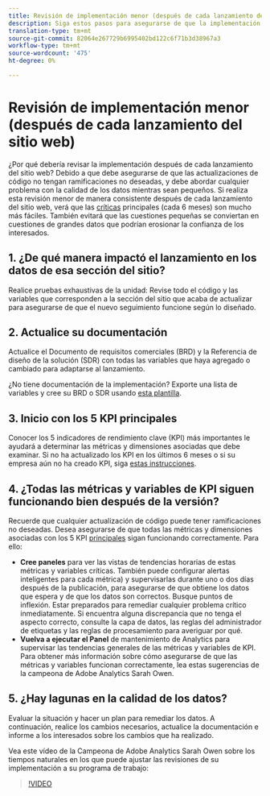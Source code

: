 ```yaml
---
title: Revisión de implementación menor (después de cada lanzamiento del sitio web)
description: Siga estos pasos para asegurarse de que la implementación no contenga errores y esté en línea con los KPI.
translation-type: tm+mt
source-git-commit: 82064e267729b6995402bd122c6f71b3d38967a3
workflow-type: tm+mt
source-wordcount: '475'
ht-degree: 0%

---
```



# Revisión de implementación menor (después de cada lanzamiento del sitio web)

¿Por qué debería revisar la implementación después de cada lanzamiento del sitio web? Debido a que debe asegurarse de que las actualizaciones de código no tengan ramificaciones no deseadas, y debe abordar cualquier problema con la calidad de los datos mientras sean pequeños. Si realiza esta revisión menor de manera consistente después de cada lanzamiento del sitio web, verá que las [críticas](/help/implement/review/major-review.md) principales (cada 6 meses) son mucho más fáciles. También evitará que las cuestiones pequeñas se conviertan en cuestiones de grandes datos que podrían erosionar la confianza de los interesados.

## 1. ¿De qué manera impactó el lanzamiento en los datos de esa sección del sitio?

Realice pruebas exhaustivas de la unidad: Revise todo el código y las variables que corresponden a la sección del sitio que acaba de actualizar para asegurarse de que el nuevo seguimiento funcione según lo diseñado.

## 2. Actualice su documentación

Actualice el Documento de requisitos comerciales (BRD) y la Referencia de diseño de la solución (SDR) con todas las variables que haya agregado o cambiado para adaptarse al lanzamiento.

¿No tiene documentación de la implementación? Exporte una lista de variables y cree su BRD o SDR usando [esta plantilla](https://experienceleague.adobe.com/docs/analytics-learn/tutorials/implementation/implementation-basics/creating-a-business-requirements-document.html?lang=en#implementation).

## 3. Inicio con los 5 KPI principales

Conocer los 5 indicadores de rendimiento clave (KPI) más importantes le ayudará a determinar las métricas y dimensiones asociadas que debe examinar. Si no ha actualizado los KPI en los últimos 6 meses o si su empresa aún no ha creado KPI, siga [estas instrucciones](/help/implement/review/define-kpis.md).

## 4. ¿Todas las métricas y variables de KPI siguen funcionando bien después de la versión?

Recuerde que cualquier actualización de código puede tener ramificaciones no deseadas. Desea asegurarse de que todas las métricas y dimensiones asociadas con los 5 KPI [principales](/help/implement/review/define-kpis.md) sigan funcionando correctamente. Para ello:

* **Cree paneles** para ver las vistas de tendencias horarias de estas métricas y variables críticas. También puede configurar alertas inteligentes para cada métrica) y supervisarlas durante uno o dos días después de la publicación, para asegurarse de que obtiene los datos que espera y de que los datos son correctos. Busque puntos de inflexión. Estar preparados para remediar cualquier problema crítico inmediatamente. Si encuentra alguna discrepancia que no tenga el aspecto correcto, consulte la capa de datos, las reglas del administrador de etiquetas y las reglas de procesamiento para averiguar por qué.
* **Vuelva a ejecutar el Panel** de mantenimiento de Analytics para supervisar las tendencias generales de las métricas y variables de KPI.
Para obtener más información sobre cómo asegurarse de que las métricas y variables funcionan correctamente, lea estas sugerencias de la campeona de Adobe Analytics Sarah Owen.

## 5. ¿Hay lagunas en la calidad de los datos?

Evaluar la situación y hacer un plan para remediar los datos. A continuación, realice los cambios necesarios, actualice la documentación e informe a los interesados sobre los cambios que ha realizado.

Vea este vídeo de la Campeona de Adobe Analytics Sarah Owen sobre los tiempos naturales en los que puede ajustar las revisiones de su implementación a su programa de trabajo:

>[!VIDEO](https://video.tv.adobe.com/v/328340/?quality=12&learn=on)
